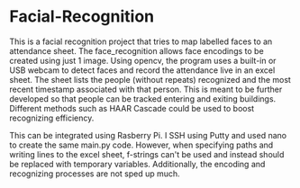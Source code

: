 # Facial-Recognition

This is a facial recognition project that tries to map labelled faces to an attendance sheet. The face_recognition allows face encodings to be created using just 1 image. Using opencv, the program uses a built-in or USB webcam to detect faces and record the attendance live in an excel sheet. The sheet lists the people (without repeats) recognized and the most recent timestamp associated with that person. This is meant to be further developed so that people can be tracked entering and exiting buildings. Different methods such as HAAR Cascade could be used to boost recognizing efficiency.

This can be integrated using Rasberry Pi. I SSH using Putty and used nano to create the same main.py code. However, when specifying paths and writing lines to the excel sheet, f-strings can't be used and instead should be replaced with temporary variables. Additionally, the encoding and recognizing processes are not sped up much. 
